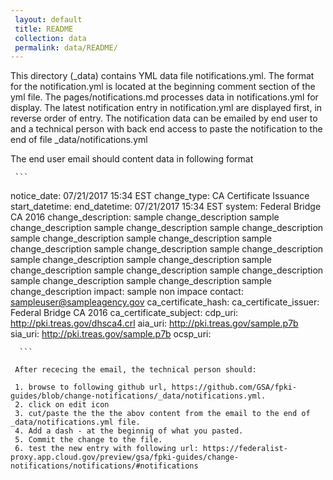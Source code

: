 ```yaml
---		
 layout: default		
 title: README		
 collection: data		
 permalink: data/README/		
---		
```


 This directory (_data) contains YML data file notifications.yml. The format for the notification.yml is located at the beginning comment section of the yml file. The pages/notifications.md processes data in notifications.yml	for display.	The latest notification entry in notification.yml are displayed first, in reverse order of entry. The notification data can be emailed by end user to <email> and a technical person with back end access to paste the notification to the end of file _data/notifications.yml
 
 The end user email should content data in following format
 
     ```
 
  notice_date: 07/21/2017 15:34 EST
  change_type: CA Certificate Issuance
  start_datetime:
  end_datetime: 07/21/2017 15:34 EST
  system: Federal Bridge CA 2016
  change_description: sample change_description sample change_description sample change_description sample change_description sample change_description sample change_description sample change_description sample change_description sample change_description sample change_description sample change_description sample change_description sample change_description sample change_description sample change_description sample change_description sample change_description
  impact: sample non impace
  contact: sampleuser@sampleagency.gov
  ca_certificate_hash:
  ca_certificate_issuer: Federal Bridge CA 2016
  ca_certificate_subject:
  cdp_uri: http://pki.treas.gov/dhsca4.crl
  aia_uri: http://pki.treas.gov/sample.p7b
  sia_uri: http://pki.treas.gov/sample.p7b
  ocsp_uri:
      
      ```
     
     After rececing the email, the technical person should:
     
     1. browse to following github url, https://github.com/GSA/fpki-guides/blob/change-notifications/_data/notifications.yml. 
     2. click on edit icon
     3. cut/paste the the the abov content from the email to the end of _data/notifications.yml file. 
     4. Add a dash - at the beginnig of what you pasted.
     5. Commit the change to the file.
     6. test the new entry with following url: https://federalist-proxy.app.cloud.gov/preview/gsa/fpki-guides/change-notifications/notifications/#notifications
     
 
